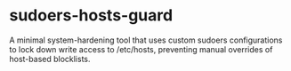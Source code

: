 # sudoers-hosts-guard
A minimal system-hardening tool that uses custom sudoers configurations to lock down write access to /etc/hosts, preventing manual overrides of host-based blocklists.
